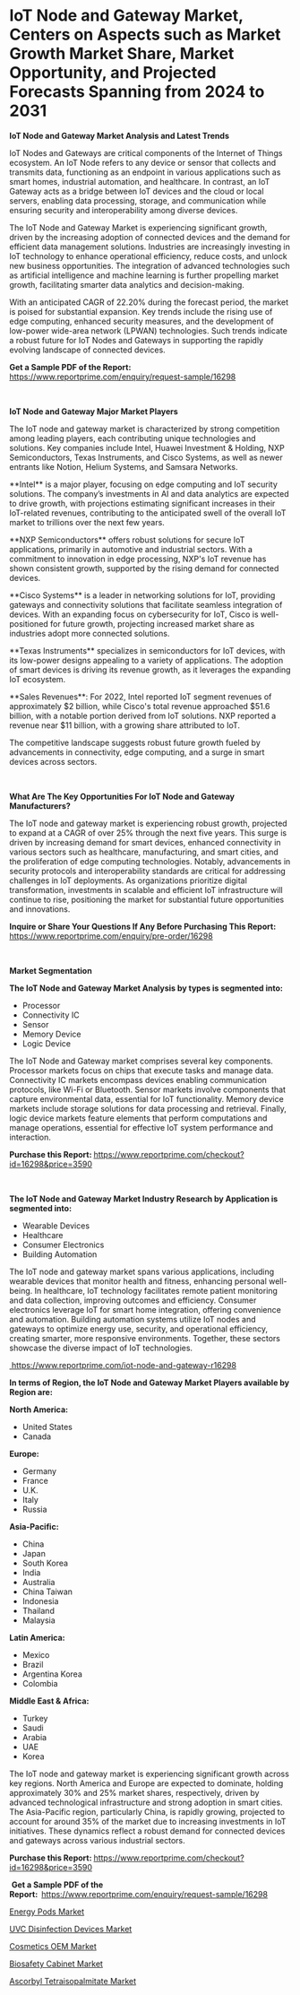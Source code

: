 <p><h1>IoT Node and Gateway Market, Centers on Aspects such as Market Growth Market Share, Market Opportunity, and Projected Forecasts Spanning from 2024 to 2031</h1></p><p><strong>IoT Node and Gateway Market Analysis and Latest Trends</strong></p>
<p><p>IoT Nodes and Gateways are critical components of the Internet of Things ecosystem. An IoT Node refers to any device or sensor that collects and transmits data, functioning as an endpoint in various applications such as smart homes, industrial automation, and healthcare. In contrast, an IoT Gateway acts as a bridge between IoT devices and the cloud or local servers, enabling data processing, storage, and communication while ensuring security and interoperability among diverse devices.</p><p>The IoT Node and Gateway Market is experiencing significant growth, driven by the increasing adoption of connected devices and the demand for efficient data management solutions. Industries are increasingly investing in IoT technology to enhance operational efficiency, reduce costs, and unlock new business opportunities. The integration of advanced technologies such as artificial intelligence and machine learning is further propelling market growth, facilitating smarter data analytics and decision-making.</p><p>With an anticipated CAGR of 22.20% during the forecast period, the market is poised for substantial expansion. Key trends include the rising use of edge computing, enhanced security measures, and the development of low-power wide-area network (LPWAN) technologies. Such trends indicate a robust future for IoT Nodes and Gateways in supporting the rapidly evolving landscape of connected devices.</p></p>
<p><strong>Get a Sample PDF of the Report:&nbsp;</strong> <a href="https://www.reportprime.com/enquiry/request-sample/16298?utm_campaign=1420&utm_medium=2&utm_source=Github&utm_content=ia&utm_term=25122024&utm_id=iot-node-and-gateway">https://www.reportprime.com/enquiry/request-sample/16298</a></p>
<p>&nbsp;</p>
<p><strong>IoT Node and Gateway Major Market Players</strong></p>
<p><p>The IoT node and gateway market is characterized by strong competition among leading players, each contributing unique technologies and solutions. Key companies include Intel, Huawei Investment & Holding, NXP Semiconductors, Texas Instruments, and Cisco Systems, as well as newer entrants like Notion, Helium Systems, and Samsara Networks.</p><p>**Intel** is a major player, focusing on edge computing and IoT security solutions. The company’s investments in AI and data analytics are expected to drive growth, with projections estimating significant increases in their IoT-related revenues, contributing to the anticipated swell of the overall IoT market to trillions over the next few years.</p><p>**NXP Semiconductors** offers robust solutions for secure IoT applications, primarily in automotive and industrial sectors. With a commitment to innovation in edge processing, NXP's IoT revenue has shown consistent growth, supported by the rising demand for connected devices.</p><p>**Cisco Systems** is a leader in networking solutions for IoT, providing gateways and connectivity solutions that facilitate seamless integration of devices. With an expanding focus on cybersecurity for IoT, Cisco is well-positioned for future growth, projecting increased market share as industries adopt more connected solutions.</p><p>**Texas Instruments** specializes in semiconductors for IoT devices, with its low-power designs appealing to a variety of applications. The adoption of smart devices is driving its revenue growth, as it leverages the expanding IoT ecosystem.</p><p>**Sales Revenues**: For 2022, Intel reported IoT segment revenues of approximately $2 billion, while Cisco's total revenue approached $51.6 billion, with a notable portion derived from IoT solutions. NXP reported a revenue near $11 billion, with a growing share attributed to IoT.</p><p>The competitive landscape suggests robust future growth fueled by advancements in connectivity, edge computing, and a surge in smart devices across sectors.</p></p>
<p>&nbsp;</p>
<p><strong>What Are The Key Opportunities For IoT Node and Gateway Manufacturers?</strong></p>
<p><p>The IoT node and gateway market is experiencing robust growth, projected to expand at a CAGR of over 25% through the next five years. This surge is driven by increasing demand for smart devices, enhanced connectivity in various sectors such as healthcare, manufacturing, and smart cities, and the proliferation of edge computing technologies. Notably, advancements in security protocols and interoperability standards are critical for addressing challenges in IoT deployments. As organizations prioritize digital transformation, investments in scalable and efficient IoT infrastructure will continue to rise, positioning the market for substantial future opportunities and innovations.</p></p>
<p><strong>Inquire or Share Your Questions If Any Before Purchasing This Report:</strong> <a href="https://www.reportprime.com/enquiry/pre-order/16298?utm_campaign=1420&utm_medium=2&utm_source=Github&utm_content=ia&utm_term=25122024&utm_id=iot-node-and-gateway">https://www.reportprime.com/enquiry/pre-order/16298</a></p>
<p>&nbsp;</p>
<p><strong>Market Segmentation</strong></p>
<p><strong>The IoT Node and Gateway Market Analysis by types is segmented into:</strong></p>
<p><ul><li>Processor</li><li>Connectivity IC</li><li>Sensor</li><li>Memory Device</li><li>Logic Device</li></ul></p>
<p><p>The IoT Node and Gateway market comprises several key components. Processor markets focus on chips that execute tasks and manage data. Connectivity IC markets encompass devices enabling communication protocols, like Wi-Fi or Bluetooth. Sensor markets involve components that capture environmental data, essential for IoT functionality. Memory device markets include storage solutions for data processing and retrieval. Finally, logic device markets feature elements that perform computations and manage operations, essential for effective IoT system performance and interaction.</p></p>
<p><strong>Purchase this Report:&nbsp;</strong><a href="https://www.reportprime.com/checkout?id=16298&price=3590&utm_campaign=1420&utm_medium=2&utm_source=Github&utm_content=ia&utm_term=25122024&utm_id=iot-node-and-gateway">https://www.reportprime.com/checkout?id=16298&price=3590</a></p>
<p>&nbsp;</p>
<p><strong>The IoT Node and Gateway Market Industry Research by Application is segmented into:</strong></p>
<p><ul><li>Wearable Devices</li><li>Healthcare</li><li>Consumer Electronics</li><li>Building Automation</li></ul></p>
<p><p>The IoT node and gateway market spans various applications, including wearable devices that monitor health and fitness, enhancing personal well-being. In healthcare, IoT technology facilitates remote patient monitoring and data collection, improving outcomes and efficiency. Consumer electronics leverage IoT for smart home integration, offering convenience and automation. Building automation systems utilize IoT nodes and gateways to optimize energy use, security, and operational efficiency, creating smarter, more responsive environments. Together, these sectors showcase the diverse impact of IoT technologies.</p></p>
<p><a href="https://www.reportprime.com/iot-node-and-gateway-r16298?utm_campaign=1420&utm_medium=2&utm_source=Github&utm_content=ia&utm_term=25122024&utm_id=iot-node-and-gateway">&nbsp;https://www.reportprime.com/iot-node-and-gateway-r16298</a></p>
<p><strong>In terms of Region, the IoT Node and Gateway Market Players available by Region are:</strong></p>
<p>
    <p> <strong> North America: </strong>
        <ul>
            <li>United States</li>
            <li>Canada</li>
        </ul>
        </p> 
    <p> <strong> Europe: </strong>
        <ul>
            <li>Germany</li>
            <li>France</li>
            <li>U.K.</li>
            <li>Italy</li>
            <li>Russia</li>
        </ul>
        </p> 
    <p> <strong> Asia-Pacific: </strong>
        <ul>
            <li>China</li>
            <li>Japan</li>
            <li>South Korea</li>
            <li>India</li>
            <li>Australia</li>
            <li>China Taiwan</li>
            <li>Indonesia</li>
            <li>Thailand</li>
            <li>Malaysia</li>
        </ul>
        </p> 
    <p> <strong> Latin America: </strong>
        <ul>
            <li>Mexico</li>
            <li>Brazil</li>
            <li>Argentina Korea</li>
            <li>Colombia</li>
        </ul>
        </p> 
    <p> <strong> Middle East & Africa: </strong>
        <ul>
            <li>Turkey</li>
            <li>Saudi</li>
            <li>Arabia</li>
            <li>UAE</li>
            <li>Korea</li>
        </ul>
    </p>
    </p>
<p><p>The IoT node and gateway market is experiencing significant growth across key regions. North America and Europe are expected to dominate, holding approximately 30% and 25% market shares, respectively, driven by advanced technological infrastructure and strong adoption in smart cities. The Asia-Pacific region, particularly China, is rapidly growing, projected to account for around 35% of the market due to increasing investments in IoT initiatives. These dynamics reflect a robust demand for connected devices and gateways across various industrial sectors.</p></p>
<p><strong>Purchase this Report: </strong><a href="https://www.reportprime.com/checkout?id=16298&price=3590&utm_campaign=1420&utm_medium=2&utm_source=Github&utm_content=ia&utm_term=25122024&utm_id=iot-node-and-gateway">https://www.reportprime.com/checkout?id=16298&price=3590</a></p>
<p>&nbsp;<strong>Get a Sample PDF of the Report:&nbsp;&nbsp;</strong><a href="https://www.reportprime.com/enquiry/request-sample/16298?utm_campaign=1420&utm_medium=2&utm_source=Github&utm_content=ia&utm_term=25122024&utm_id=iot-node-and-gateway">https://www.reportprime.com/enquiry/request-sample/16298</a></p>
<p><strong></strong></p>
<p><p><a href="https://www.linkedin.com/pulse/market-revenue-growth-forecast-energy-pods-45-cagr-from-2024-nrypf?utm_campaign=1420&utm_medium=2&utm_source=Github&utm_content=ia&utm_term=25122024&utm_id=iot-node-and-gateway">Energy Pods Market</a></p><p><a href="https://www.linkedin.com/pulse/insightful-highlights-uvc-disinfection-devices-market-report-industry-crlrc?utm_campaign=1420&utm_medium=2&utm_source=Github&utm_content=ia&utm_term=25122024&utm_id=iot-node-and-gateway">UVC Disinfection Devices Market</a></p><p><a href="https://github.com/ryanbell8967/Market-Research-Report-List-1/blob/main/cosmetics-oem-market.md?utm_campaign=1420&utm_medium=2&utm_source=Github&utm_content=ia&utm_term=25122024&utm_id=iot-node-and-gateway">Cosmetics OEM Market</a></p><p><a href="https://www.linkedin.com/pulse/driving-forces-behind-biosafety-cabinet-market-expansion-134-iyw1f?utm_campaign=1420&utm_medium=2&utm_source=Github&utm_content=ia&utm_term=25122024&utm_id=iot-node-and-gateway">Biosafety Cabinet Market</a></p><p><a href="https://www.linkedin.com/pulse/whats-propelling-ascorbyl-tetraisopalmitate-markets-growth-12-zwavf?utm_campaign=1420&utm_medium=2&utm_source=Github&utm_content=ia&utm_term=25122024&utm_id=iot-node-and-gateway">Ascorbyl Tetraisopalmitate Market</a></p></p>